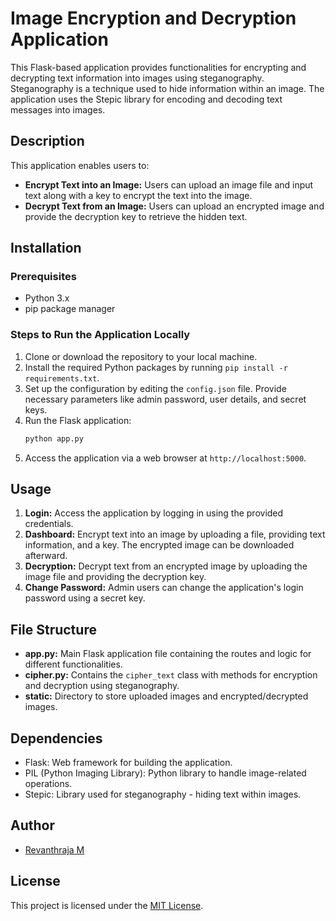 # Image Encryption and Decryption Application

This Flask-based application provides functionalities for encrypting and decrypting text information into images using steganography. Steganography is a technique used to hide information within an image. The application uses the Stepic library for encoding and decoding text messages into images.

## Description

This application enables users to:

- **Encrypt Text into an Image:** Users can upload an image file and input text along with a key to encrypt the text into the image.
- **Decrypt Text from an Image:** Users can upload an encrypted image and provide the decryption key to retrieve the hidden text.

## Installation

### Prerequisites

- Python 3.x
- pip package manager

### Steps to Run the Application Locally

1. Clone or download the repository to your local machine.
2. Install the required Python packages by running `pip install -r requirements.txt`.
3. Set up the configuration by editing the `config.json` file. Provide necessary parameters like admin password, user details, and secret keys.
4. Run the Flask application:
    ```bash
    python app.py
    ```
5. Access the application via a web browser at `http://localhost:5000`.

## Usage

1. **Login:** Access the application by logging in using the provided credentials.
2. **Dashboard:** Encrypt text into an image by uploading a file, providing text information, and a key. The encrypted image can be downloaded afterward.
3. **Decryption:** Decrypt text from an encrypted image by uploading the image file and providing the decryption key.
4. **Change Password:** Admin users can change the application's login password using a secret key.

## File Structure

- **app.py:** Main Flask application file containing the routes and logic for different functionalities.
- **cipher.py:** Contains the `cipher_text` class with methods for encryption and decryption using steganography.
- **static:** Directory to store uploaded images and encrypted/decrypted images.

## Dependencies

- Flask: Web framework for building the application.
- PIL (Python Imaging Library): Python library to handle image-related operations.
- Stepic: Library used for steganography - hiding text within images.

## Author

- [Revanthraja M](https://github.com/revanthrajam)

## License

This project is licensed under the [MIT License](LICENSE).
